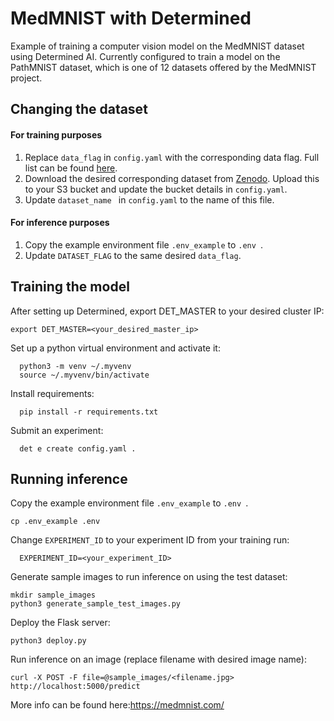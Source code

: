# MedMNIST with Determined

Example of training a computer vision model on the MedMNIST dataset using Determined AI. Currently configured to train a model on the PathMNIST dataset, which is one of 12 datasets offered by the MedMNIST project. 

## Changing the dataset
  #### For training purposes
  1) Replace `data_flag` in `config.yaml` with the corresponding data flag. Full list can be found [here](https://github.com/MedMNIST/MedMNIST/blob/main/medmnist/info.py).
  2) Download the desired corresponding dataset from [Zenodo](https://zenodo.org/record/6496656). Upload this to your S3 bucket and update the bucket details in `config.yaml`.
  3) Update  `dataset_name ` in `config.yaml` to the name of this file.
  
  #### For inference purposes
  1) Copy the example environment file `.env_example` to `.env `.
  2) Update `DATASET_FLAG` to the same desired `data_flag`.
  
## Training the model

  After setting up Determined, export DET_MASTER to your desired cluster IP:
  
    export DET_MASTER=<your_desired_master_ip>

  Set up a python virtual environment and activate it:
    
      python3 -m venv ~/.myvenv
      source ~/.myvenv/bin/activate

  Install requirements:
  
      pip install -r requirements.txt

  Submit an experiment:
    
      det e create config.yaml .
  

## Running inference

  Copy the example environment file `.env_example` to `.env `.

    cp .env_example .env
   
  Change `EXPERIMENT_ID` to your experiment ID from your training run:
    
      EXPERIMENT_ID=<your_experiment_ID>
      
  Generate sample images to run inference on using the test dataset:
  
    mkdir sample_images
    python3 generate_sample_test_images.py

  Deploy the Flask server:
    
    python3 deploy.py

  Run inference on an image (replace filename with desired image name):

    curl -X POST -F file=@sample_images/<filename.jpg> http://localhost:5000/predict
    
More info can be found here:https://medmnist.com/
